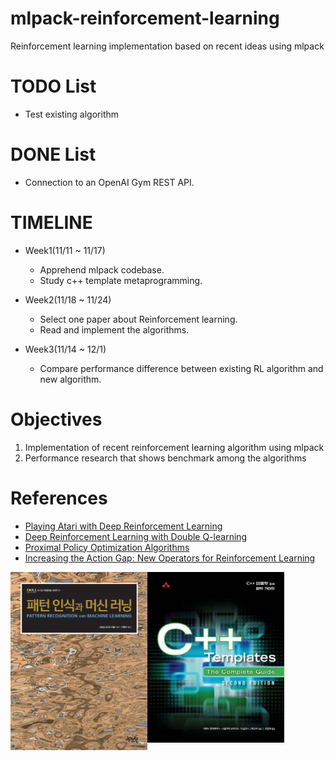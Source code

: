 # mlpack-reinforcement-learning
Reinforcement learning implementation based on recent ideas using mlpack

# TODO List
- Test existing algorithm

# DONE List
- Connection to an OpenAI Gym REST API.

# TIMELINE
- Week1(11/11 ~ 11/17)
    - Apprehend mlpack codebase.
    - Study c++ template metaprogramming.
    
- Week2(11/18 ~ 11/24)
    - Select one paper about Reinforcement learning.
    - Read and implement the algorithms.

- Week3(11/14 ~ 12/1)
    - Compare performance difference between existing RL algorithm and new algorithm.

# Objectives
1. Implementation of recent reinforcement learning algorithm using mlpack
2. Performance research that shows benchmark among the algorithms

# References
- [Playing Atari with Deep Reinforcement Learning](https://arxiv.org/abs/1312.5602)
- [Deep Reinforcement Learning with Double Q-learning](https://arxiv.org/abs/1509.06461)
- [Proximal Policy Optimization Algorithms](https://arxiv.org/abs/1707.06347)
- [Increasing the Action Gap: New Operators for Reinforcement Learning](https://arxiv.org/abs/1512.04860)

<div>
    <img align="left" img src="images/ml.jpg", width="219">
    <img align="left" img src="images/c++_template.jpg", width="219">
</div>
